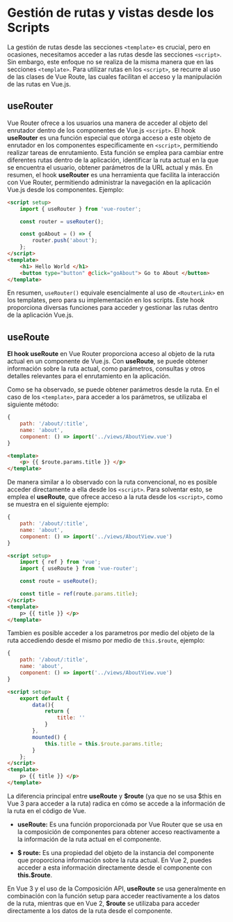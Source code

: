 # Gestión de rutas y vistas desde los Scripts

La gestión de rutas desde las secciones `<template>` es crucial, pero en ocasiones, necesitamos acceder a las rutas desde las secciones `<script>`. Sin embargo, este enfoque no se realiza de la misma manera que en las secciones `<template>`. Para utilizar rutas en los `<script>`, se recurre al uso de las clases de Vue Route, las cuales facilitan el acceso y la manipulación de las rutas en Vue.js.

## useRouter

Vue Router ofrece a los usuarios una manera de acceder al objeto del enrutador dentro de los componentes de Vue.js `<script>`. El hook **useRouter** es una función especial que otorga acceso a este objeto de enrutador en los componentes especificamente en `<script>`, permitiendo realizar tareas de enrutamiento. Esta función se emplea para cambiar entre diferentes rutas dentro de la aplicación, identificar la ruta actual en la que se encuentra el usuario, obtener parámetros de la URL actual y más. En resumen, el hook **useRouter** es una herramienta que facilita la interacción con Vue Router, permitiendo administrar la navegación en la aplicación Vue.js desde los componentes. Ejemplo:

```html
<script setup>
    import { useRouter } from 'vue-router';

    const router = useRouter();

    const goAbout = () => {
        router.push('about');
    };
</script>
<template>
    <h1> Hello World </h1>
    <button type="button" @click="goAbout"> Go to About </button>
</template>
```

En resumen, `useRouter()` equivale esencialmente al uso de `<RouterLink>` en los templates, pero para su implementación en los scripts. Este hook proporciona diversas funciones para acceder y gestionar las rutas dentro de la aplicación Vue.js.

## useRoute

**El hook useRoute** en Vue Router proporciona acceso al objeto de la ruta actual en un componente de Vue.js. Con **useRoute**, se puede obtener información sobre la ruta actual, como parámetros, consultas y otros detalles relevantes para el enrutamiento en la aplicación.

Como se ha observado, se puede obtener parámetros desde la ruta. En el caso de los `<template>`, para acceder a los parámetros, se utilizaba el siguiente método:

```javascript
{
    path: '/about/:title',
    name: 'about',
    component: () => import('../views/AboutView.vue')
}
```
```html
<template>
    <p> {{ $route.params.title }} </p>
</template>
```

De manera similar a lo observado con la ruta convencional, no es posible acceder directamente a ella desde los `<script>`. Para solventar esto, se emplea el **useRoute**, que ofrece acceso a la ruta desde los `<script>`, como se muestra en el siguiente ejemplo:

```javascript
{
    path: '/about/:title',
    name: 'about',
    component: () => import('../views/AboutView.vue')
}
```
```html
<script setup>
    import { ref } from 'vue';
    import { useRoute } from 'vue-router';

    const route = useRoute();

    const title = ref(route.params.title);
</script>
<template>
    p> {{ title }} </p>
</template>
```

Tambien es posible acceder a los parametros por medio del objeto de la ruta accediendo desde el mismo por medio de `this.$route`, ejemplo:

```javascript
{
    path: '/about/:title',
    name: 'about',
    component: () => import('../views/AboutView.vue')
}
```
```html
<script setup>
    export default {
        data(){
            return {
                title: ''
            }
        },
        mounted() {
            this.title = this.$route.params.title;
        }
    };
</script>
<template>
    p> {{ title }} </p>
</template>
```

La diferencia principal entre **useRoute** y **$route** (ya que no se usa $this en Vue 3 para acceder a la ruta) radica en cómo se accede a la información de la ruta en el código de Vue.

* **useRoute:** Es una función proporcionada por Vue Router que se usa en la composición de componentes para obtener acceso reactivamente a la información de la ruta actual en el componente.

* **$ route:** Es una propiedad del objeto de la instancia del componente que proporciona información sobre la ruta actual. En Vue 2, puedes acceder a esta información directamente desde el componente con **this.$route**.

En Vue 3 y el uso de la Composición API, **useRoute** se usa generalmente en combinación con la función setup para acceder reactivamente a los datos de la ruta, mientras que en Vue 2, **$route** se utilizaba para acceder directamente a los datos de la ruta desde el componente.
